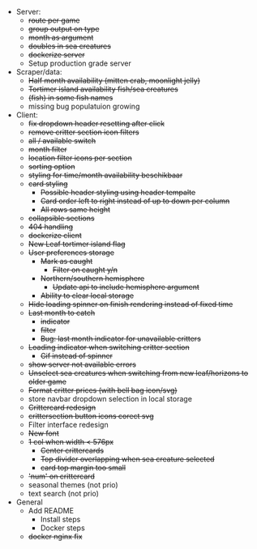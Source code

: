 - Server:
    - ~~route per game~~
    - ~~group output on type~~
    - ~~month as argument~~
    - ~~doubles in sea creatures~~
    - ~~dockerize server~~
    - Setup production grade server
- Scraper/data:
    - ~~Half month availability (mitten crab, moonlight jelly)~~
    - ~~Tortimer island availability fish/sea creatures~~
    - ~~(fish) in some fish names~~
    - missing bug populatuion growing
- Client:
    - ~~fix dropdown header resetting after click~~
    - ~~remove critter section icon filters~~
    - ~~all / available switch~~
    - ~~month filter~~
    - ~~location filter icons per section~~
    - ~~sorting option~~
    - ~~styling for time/month availability beschikbaar~~
    - ~~card styling~~
        - ~~Possible header styling using header tempalte~~
        - ~~Card order left to right instead of up to down per column~~
        - ~~All rows same height~~
    - ~~collapsible sections~~
    - ~~404 handling~~
    - ~~dockerize client~~
    - ~~New Leaf tortimer island flag~~
    - ~~User preferences storage~~
        - ~~Mark as caught~~
            - ~~Filter on caught y/n~~
        - ~~Northern/southern hemisphere~~
            - ~~Update api to include hemisphere argument~~
        - ~~Ability to clear local storage~~
    - ~~Hide loading spinner on finish rendering instead of fixed time~~
    - ~~Last month to catch~~
        - ~~indicator~~
        - ~~filter~~
        - ~~Bug: last month indicator for unavailable critters~~
    - ~~Loading indicator when switching critter section~~
        - ~~Gif instead of spinner~~
    - ~~show server not available errors~~
    - ~~Unselect sea creatures when switching from new leaf/horizons to older game~~
    - ~~Format critter prices (with bell bag icon/svg)~~
    - store navbar dropdown selection in local storage
    - ~~Crittercard redesign~~
    - ~~crittersection button icons corect svg~~
    - Filter interface redesign
    - ~~New font~~
    - ~~1 col when width < 576px~~
        - ~~Center crittercards~~
        - ~~Top divider overlapping when sea creature selected~~
        - ~~card top margin too small~~
    - ~~'num' on crittercard~~
    - seasonal themes (not prio)
    - text search (not prio)
- General
    - Add README
        - Install steps
        - Docker steps
    - ~~docker nginx fix~~
    